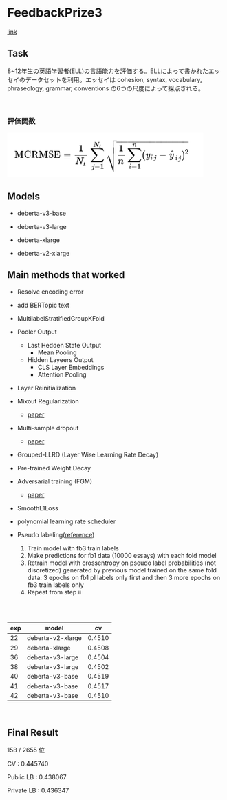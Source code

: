 # FeedbackPrize3

[link](https://www.kaggle.com/competitions/feedback-prize-english-language-learning/overview/description)

## Task
8~12年生の英語学習者(ELL)の言語能力を評価する。ELLによって書かれたエッセイのデータセットを利用。エッセイは cohesion, syntax, vocabulary, phraseology, grammar, conventions の6つの尺度によって採点される。

<br />

### 評価関数
![MCRMSE](img/MCRMSE.png "MCRMSE")


## Models
- deberta-v3-base

- deberta-v3-large

- deberta-xlarge

- deberta-v2-xlarge

## Main methods that worked
- Resolve encoding error
- add BERTopic text
- MultilabelStratifiedGroupKFold
- Pooler Output
  - Last Hedden State Output
    -  Mean Pooling
  - Hidden Layeers Output
    - CLS Layer Embeddings
    - Attention Pooling
- Layer Reinitialization
- Mixout Regularization
  - [paper](https://arxiv.org/abs/1909.11299)
- Multi-sample dropout
  - [paper](https://arxiv.org/abs/1905.09788)
- Grouped-LLRD (Layer Wise Learning Rate Decay)
- Pre-trained Weight Decay
- Adversarial training (FGM)
  - [paper](https://arxiv.org/pdf/1710.06081.pdf)
- SmoothL1Loss
- polynomial learning rate scheduler
- Pseudo labeling([reference](https://www.kaggle.com/competitions/feedback-prize-effectiveness/discussion/347359))

  1. Train model with fb3 train labels
  2. Make predictions for fb1 data (10000 essays) with each fold model
  3. Retrain model with crossentropy on pseudo label probabilities (not discretized) generated by previous model trained on the same fold data: 3 epochs on fb1 pl labels only first and then 3 more epochs on fb3 train labels only
  4. Repeat from step ii

<br />
<br />

| exp | model | cv |
---- | ---- | ---- 
| 22 | deberta-v2-xlarge | 0.4510 |
| 29 | deberta-xlarge | 0.4508 |
| 36 | deberta-v3-large | 0.4504 |
| 38 | deberta-v3-large | 0.4502 |
| 40 | deberta-v3-base | 0.4519 |
| 41 | deberta-v3-base | 0.4517 |
| 42 | deberta-v3-base | 0.4510 |


<br />


## Final Result
158 / 2655  位  

CV : 0.445740

Public LB : 0.438067

Private LB : 0.436347
